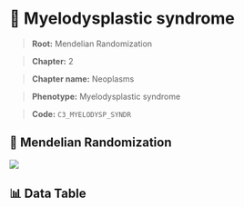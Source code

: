 # 🧪 Myelodysplastic syndrome

> **Root:** Mendelian Randomization

> **Chapter:** 2  

> **Chapter name:** Neoplasms

> **Phenotype:** Myelodysplastic syndrome  

> **Code:** `C3_MYELODYSP_SYNDR`

## 🧬 Mendelian Randomization  

<img src="/MR/Figures/Forward/C3_MYELODYSP_SYNDR.png"/>

## 📊 Data Table

<CsvTableMRF src="/MR_Data/Forward/C3_MYELODYSP_SYNDR.csv"/>
